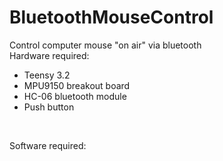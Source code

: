 # BluetoothMouseControl
Control computer mouse "on air" via bluetooth </br>
Hardware required: 
* Teensy 3.2
* MPU9150 breakout board
* HC-06 bluetooth module
* Push button
</br>

Software required:
